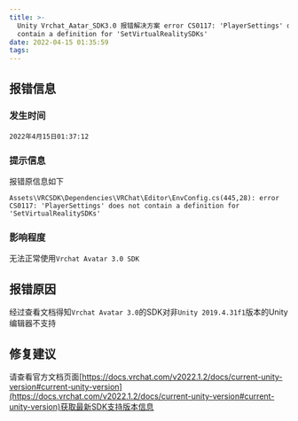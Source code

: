 ```yaml
---
title: >-
  Unity Vrchat_Aatar_SDK3.0 报错解决方案 error CS0117: 'PlayerSettings' does not
  contain a definition for 'SetVirtualRealitySDKs' 
date: 2022-04-15 01:35:59
tags:
---
```


## 报错信息

### 发生时间

```
2022年4月15日01:37:12
```

### 提示信息

报错原信息如下

```
Assets\VRCSDK\Dependencies\VRChat\Editor\EnvConfig.cs(445,28): error CS0117: 'PlayerSettings' does not contain a definition for 'SetVirtualRealitySDKs'
```

### 影响程度

无法正常使用`Vrchat Avatar 3.0 SDK`

## 报错原因

经过查看文档得知`Vrchat Avatar 3.0`的SDK对非`Unity 2019.4.31f1`版本的Unity编辑器不支持

## 修复建议

请查看官方文档页面[https://docs.vrchat.com/v2022.1.2/docs/current-unity-version#current-unity-version](https://docs.vrchat.com/v2022.1.2/docs/current-unity-version#current-unity-version)获取最新SDK支持版本信息
